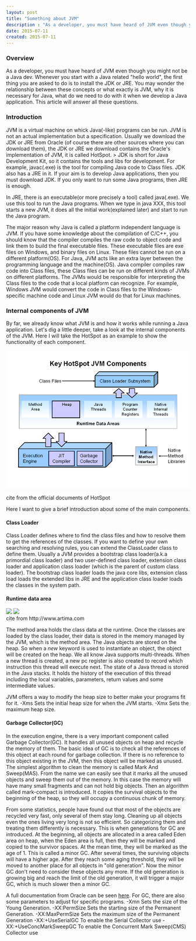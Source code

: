 ```yaml
---
layout: post
title: "Something about JVM"
description : "As a developer, you must have heard of JVM even though you might not be a Java dev. Whenever you start with a Java related "hello world", the first thing you are asked to do is to install the JDK or JRE. You may wonder the relationship between these concepts or what exactly is JVM, why it is necessary for Java, what do we need to do with it when we develop a Java application. This article will answer all these questions."
date: 2015-07-11
created: 2015-07-11
---
```


<h3>Overview</h3>
As a developer, you must have heard of JVM even though you might not be a Java dev. Whenever you start with a Java related "hello world", the first thing you are asked to do is to install the JDK or JRE. You may wonder the relationship between these concepts or what exactly is JVM, why it is necessary for Java, what do we need to do with it when we develop a Java application. This article will answer all these questions.

<h3>Introduction</h3>
JVM is a virtual machine on whick Java(-like) programs can be run. JVM is not an actual implementation but a specification. Usually we download the JDK or JRE from Oracle (of course there are other sources where you can download them), the JDK or JRE we download contains the Oracle's implementation of JVM, it is called HotSpot.
> JDK is short for Java Development Kit, so it contains the tools and libs for development. For example, javac(.exe) is the tool for compiling Java code to Class files. JDK also has a JRE in it. If your aim is to develop Java applications, then you must download JDK. If you only want to run some Java programs, then JRE is enough. 

In JRE, there is an executable(or more precisely a tool) called java(.exe). We use this tool to run the Java programs. When we type in java XXX, this tool starts a new JVM, it does all the initial work(explained later) and start to run the Java program.

The major reason why Java is called a platform independent language is JVM. If you have some knowledge about the compilation of C/C++, you should know that the compiler compiles the raw code to object code and link them to build the final executable files. These executable files are exe files on Windows, and binary files on Linux. These files cannot be run on a different platform(OS). For Java, JVM acts like an extra layer between the programming language and the machine(OS). Java compiler compiles raw code into Class files, these Class files can be run on different kinds of JVMs on different platforms. The JVMs would be responsible for interpreting the Class files to the code that a local platform can recognize. For example, Windows JVM would convert the code in Class files to the Windows-specific machine code and Linux JVM would do that for Linux machines.

<h3>Internal components of JVM</h3>
By far, we already know what JVM is and how it works while running a Java application. Let's dig a little deeper, take a look at the internal components of the JVM. Here I will take the HotSpot as an example to show the functionality of each component.
 
<img src="/images/jvm.png"></img>
<figcaption>cite from the official documents of HotSpot</figcaption>

Here I want to give a brief introduction about some of the main components.

<h4>Class Loader</h4>
Class Loader defines where to find the class files and how to resolve them to get the references of the classes. If you want to define your own searching and resolving rules, you can extend the ClassLoader class to define them. Usually a JVM provides a bootstrap class loader(a.k.a primordial class loader) and two user-defined class loader, extension class loader and application class loader (which is the parent of custom class loader). The bootstrap class loader loads the java core libs, extension class load loads the extended libs in JRE and the application class loader loads the classes in the system path.



<h4>Runtime data area</h4>
<img src="/images/jvm-1.png"></img>
<img src="/images/jvm-2.png"></img>
<figcaption>cite from http://www.artima.com</figcaption>

The method area holds the class data at the runtime. Once the classes are loaded by the class loader, their data is stored in the memory managed by the JVM, which is the method area. 
The Java objects are stored on the heap. So when a <i>new</i> keyword is used to instantiate an object, the object will be created on the heap.
We all know Java supports multi-threads. When a new thread is created, a new pc register is also created to record which instruction this thread will execute next.
The state of a Java thread is stored in the Java stacks. It holds the history of the execution of this thread including the local variables, parameters, return values and some intermediate values.

JVM offers a way to modify the heap size to better make your programs fit for it.
-Xms	Sets the initial heap size for when the JVM starts.
-Xmx	Sets the maximum heap size.

<h4>Garbage Collector(GC)</h4>
In the execution engine, there is a very important component called Garbage Collector(GC). It handles all unused objects on heap and recycle the memory of them. The basic idea of GC is to check all the references of this object at each round for garbage collection. If there is no reference to this object existing in the JVM, then this object will be marked as unused. The simplest algorithm to clean the memory is called Mark And Sweep(MAS). From the name we can easily see that it marks all the unused objects and sweep them out of the memory. In this case the memory will have many small fragments and can not hold big objects. Then an algorithm called mark-compact is introduced. It copies the survival objects to the beginning of the heap, so they will occupy a continuous chunk of memory.
     
From some statistics, people have found out that most of the objects are recycled very fast, only several of them stay long. Cleaning up all objects even the ones living very long is not so efficient. So categorizing them and treating them differently is necessary. This is when generations for GC are introduced. At the beginning, all objects are allocated in a area called Eden area on heap, when the Eden area is full, then they will be marked and copied to the survivor spaces. At the mean time, they will be marked as the age of 1. This is called a minor GC. After several times, the surviving objects will have a higher age. After they reach some aging threshold, they will be moved to another place for all objects in "old generation". Now the minor GC don't need to consider these objects any more. If the old generation is growing big and reach the limit of the old generation, it will trigger a major GC, which is much slower then a minor GC.

A full documentation from Oracle can be seen <a href="http://www.oracle.com/webfolder/technetwork/tutorials/obe/java/gc01/index.html#t2">here</a>. 
For GC, there are also some parameters to adjust for specific programs.
-Xmn	                  Sets the size of the Young Generation.
-XX:PermSize	          Sets the starting size of the Permanent Generation.
-XX:MaxPermSize	          Sets the maximum size of the Permanent Generation
-XX:+UseSerialGC          To enable the Serial Collector use
-XX:+UseConcMarkSweepGC   To enable the Concurrent Mark Sweep(CMS) Collector use
